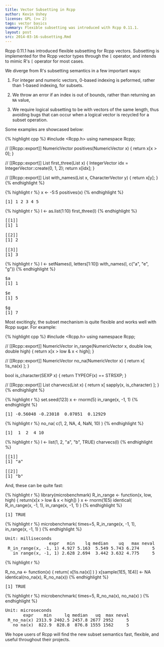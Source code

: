 ```yaml
---
title: Vector Subsetting in Rcpp
author: Kevin Ushey
license: GPL (>= 2)
tags: vector basics
summary: Flexible subsetting was introduced with Rcpp 0.11.1.
layout: post
src: 2014-03-16-subsetting.Rmd
---
```


Rcpp 0.11.1 has introduced flexible subsetting for Rcpp vectors. Subsetting is
implemented for the Rcpp vector types through the `[` operator, and intends to
mimic R's `[` operator for most cases.

We diverge from R's subsetting semantics in a few important ways:

1. For integer and numeric vectors, 0-based indexing is peformed, rather than
1-based indexing, for subsets.

2. We throw an error if an index is out of bounds, rather than returning an
`NA` value,

3. We require logical subsetting to be with vectors of the same length, thus
avoiding bugs that can occur when a logical vector is recycled for a subset
operation.

Some examples are showcased below:


{% highlight cpp %}
#include <Rcpp.h>
using namespace Rcpp;

// [[Rcpp::export]]
NumericVector positives(NumericVector x) {
  return x[x > 0];
}

// [[Rcpp::export]]
List first_three(List x) {
  IntegerVector idx = IntegerVector::create(0, 1, 2);
  return x[idx];
}

// [[Rcpp::export]]
List with_names(List x, CharacterVector y) {
  return x[y];
}
{% endhighlight %}



{% highlight r %}
x <- -5:5
positives(x)
{% endhighlight %}



<pre class="output">
[1] 1 2 3 4 5
</pre>



{% highlight r %}
l <- as.list(1:10)
first_three(l)
{% endhighlight %}



<pre class="output">
[[1]]
[1] 1

[[2]]
[1] 2

[[3]]
[1] 3
</pre>



{% highlight r %}
l <- setNames(l, letters[1:10])
with_names(l, c("a", "e", "g"))
{% endhighlight %}



<pre class="output">
$a
[1] 1

$e
[1] 5

$g
[1] 7
</pre>


Most excitingly, the subset mechanism is quite flexible and works well with Rcpp
sugar. For example:


{% highlight cpp %}
#include <Rcpp.h>
using namespace Rcpp;

// [[Rcpp::export]]
NumericVector in_range(NumericVector x, double low, double high) {
  return x[x > low & x < high];
}

// [[Rcpp::export]]
NumericVector no_na(NumericVector x) {
  return x[ !is_na(x) ];
}

bool is_character(SEXP x) {
  return TYPEOF(x) == STRSXP;
}

// [[Rcpp::export]]
List charvecs(List x) {
  return x[ sapply(x, is_character) ];
}
{% endhighlight %}



{% highlight r %}
set.seed(123)
x <- rnorm(5)
in_range(x, -1, 1)
{% endhighlight %}



<pre class="output">
[1] -0.56048 -0.23018  0.07051  0.12929
</pre>



{% highlight r %}
no_na( c(1, 2, NA, 4, NaN, 10) )
{% endhighlight %}



<pre class="output">
[1]  1  2  4 10
</pre>



{% highlight r %}
l <- list(1, 2, "a", "b", TRUE)
charvecs(l)
{% endhighlight %}



<pre class="output">
[[1]]
[1] &quot;a&quot;

[[2]]
[1] &quot;b&quot;
</pre>


And, these can be quite fast:


{% highlight r %}
library(microbenchmark)
R_in_range <- function(x, low, high) {
  return(x[x > low & x < high])
}
x <- rnorm(1E5)
identical( R_in_range(x, -1, 1), in_range(x, -1, 1) )
{% endhighlight %}



<pre class="output">
[1] TRUE
</pre>



{% highlight r %}
microbenchmark( times=5, 
  R_in_range(x, -1, 1),
  in_range(x, -1, 1)
)
{% endhighlight %}



<pre class="output">
Unit: milliseconds
                 expr   min    lq median    uq   max neval
 R_in_range(x, -1, 1) 4.927 5.163  5.549 5.743 6.274     5
   in_range(x, -1, 1) 2.628 2.694  3.442 3.632 4.775     5
</pre>



{% highlight r %}

R_no_na <- function(x) {
  return( x[!is.na(x)] )
}
x[sample(1E5, 1E4)] <- NA
identical(no_na(x), R_no_na(x))
{% endhighlight %}



<pre class="output">
[1] TRUE
</pre>



{% highlight r %}
microbenchmark( times=5,
  R_no_na(x),
  no_na(x)
)
{% endhighlight %}



<pre class="output">
Unit: microseconds
       expr    min     lq median   uq  max neval
 R_no_na(x) 2313.9 2402.5 2457.8 2677 2952     5
   no_na(x)  822.9  828.8  876.8 1555 1562     5
</pre>


We hope users of Rcpp will find the new subset semantics fast, flexible, and
useful throughout their projects.
